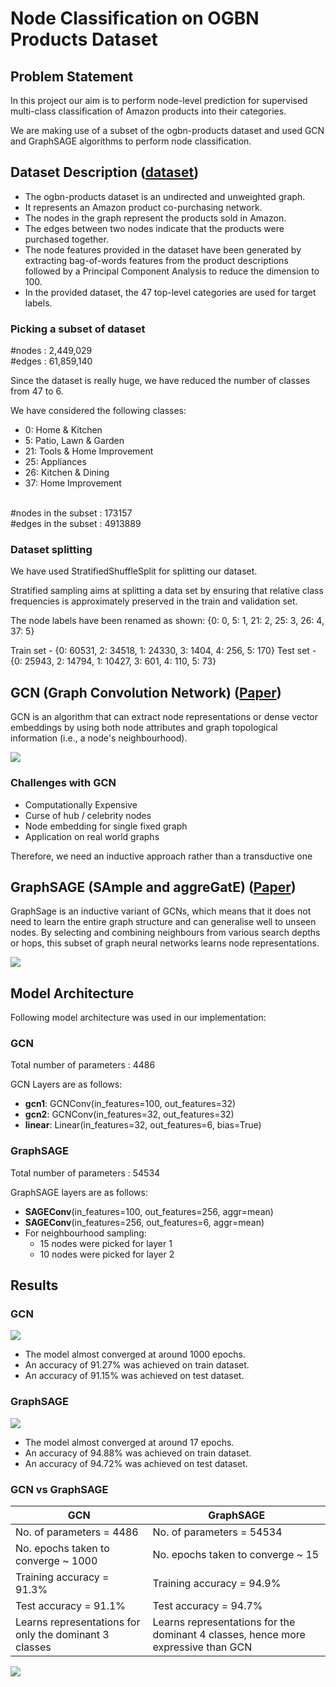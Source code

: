 # Node Classification on OGBN Products Dataset
## Problem Statement 
In this project our aim is to perform node-level prediction for supervised multi-class classification of Amazon products into their categories. 

We are making use of a subset of the ogbn-products dataset and used GCN and GraphSAGE algorithms to perform node classification.

## Dataset Description ([dataset](https://ogb.stanford.edu/docs/nodeprop/))
- The ogbn-products dataset is an undirected and unweighted graph.
- It represents an Amazon product co-purchasing network.
- The nodes in the graph represent the products sold in Amazon.
- The edges between two nodes indicate that the products were purchased together.
- The node features provided in the dataset have been generated by extracting bag-of-words  features from the product descriptions followed by a Principal Component Analysis to reduce the dimension to 100.
- In the provided dataset, the 47 top-level categories are used for target labels.

### Picking a subset of dataset

#nodes : 2,449,029<br>
#edges : 61,859,140

Since the dataset is really huge, we have reduced the number of classes from 47 to 6.

We have considered the following classes:
- 0: Home & Kitchen
- 5: Patio, Lawn & Garden
- 21: Tools & Home Improvement
- 25: Appliances
- 26: Kitchen & Dining
- 37: Home Improvement
<br>
#nodes in the subset : 173157<br>
#edges in the subset : 4913889

### Dataset splitting
We have used StratifiedShuffleSplit for splitting our dataset.

Stratified sampling aims at splitting a data set by ensuring  that relative class frequencies is approximately preserved in the train and validation set.


 The node labels have been renamed as shown:
{0: 0, 5: 1, 21: 2, 25: 3, 26: 4, 37: 5}


Train set - {0: 60531,   2: 34518,  1: 24330, 3: 1404,    4: 256,   5: 170}
Test set - {0: 25943,   2: 14794,   1: 10427,  3: 601,     4: 110,   5: 73}

## GCN (Graph Convolution Network) ([Paper](https://arxiv.org/abs/1609.02907v4))
GCN is an algorithm that can extract node representations or dense vector embeddings by using both node attributes and graph topological information (i.e., a node's neighbourhood).

![](https://i.imgur.com/AvDdVuv.png)


### Challenges with GCN
- Computationally Expensive
- Curse of hub / celebrity nodes
- Node embedding for single fixed graph
- Application on real world graphs

Therefore, we need an inductive approach rather than a transductive one

## GraphSAGE (SAmple and aggreGatE) ([Paper](https://arxiv.org/abs/1706.02216))
GraphSage is an inductive variant of GCNs, which means that it does not need to learn the entire graph structure and can generalise well to unseen nodes. By selecting and combining neighbours from various search depths or hops, this subset of graph neural networks learns node representations.

![](https://i.imgur.com/GmDwa0g.png)

## Model Architecture

Following model architecture was used in our implementation:

### GCN
Total number of parameters : 4486

GCN Layers are as follows:
- **gcn1**: GCNConv(in_features=100, out_features=32)
- **gcn2**: GCNConv(in_features=32, out_features=32)
- **linear**: Linear(in_features=32, out_features=6, bias=True)

### GraphSAGE
Total number of parameters : 54534

GraphSAGE layers are as follows:
- **SAGEConv**(in_features=100, out_features=256, aggr=mean)
- **SAGEConv**(in_features=256, out_features=6, aggr=mean)
- For neighbourhood sampling:
    - 15 nodes were picked for layer 1
    - 10 nodes were picked for layer 2
  
## Results

### GCN
![](https://i.imgur.com/GMeKSLN.jpg)


- The model almost converged at around 1000 epochs.
- An accuracy of 91.27% was achieved on train dataset.
- An accuracy of 91.15% was achieved on test dataset.

### GraphSAGE
![](https://i.imgur.com/MjCRDLk.jpg)


- The model almost converged at around 17 epochs.
- An accuracy of 94.88% was achieved on train dataset.
- An accuracy of 94.72% was achieved on test dataset.


### GCN vs GraphSAGE


| GCN                                                    | GraphSAGE                                                                         |
| ------------------------------------------------------ | --------------------------------------------------------------------------------- |
| No. of parameters = 4486                               | No. of parameters = 54534                                                         |
| No. epochs taken to converge ~ 1000                    | No. epochs taken to converge ~ 15 |
| Training accuracy = 91.3% | Training accuracy = 94.9% |
| Test accuracy = 91.1% | Test accuracy = 94.7% |
| Learns representations for only the dominant 3 classes | Learns representations for the dominant 4 classes, hence more expressive than GCN |


![](https://i.imgur.com/qKMrQ25.png)


